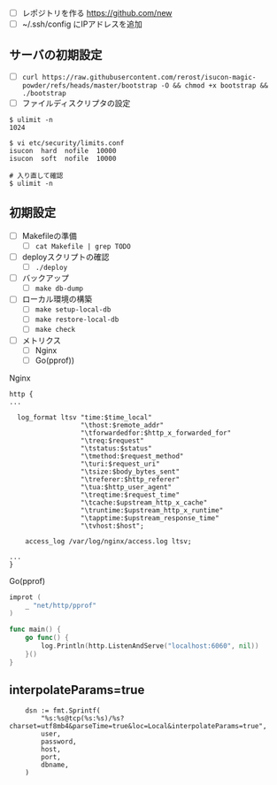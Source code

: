 - [ ] レポジトリを作る https://github.com/new
- [ ] ~/.ssh/config にIPアドレスを追加

## サーバの初期設定
- [ ] `curl https://raw.githubusercontent.com/rerost/isucon-magic-powder/refs/heads/master/bootstrap -O && chmod +x bootstrap && ./bootstrap`
- [ ] ファイルディスクリプタの設定

```
$ ulimit -n
1024

$ vi etc/security/limits.conf
isucon  hard  nofile  10000
isucon  soft  nofile  10000

# 入り直して確認
$ ulimit -n
```

## 初期設定
- [ ] Makefileの準備
    - [ ] `cat Makefile | grep TODO`
- [ ] deployスクリプトの確認
    - [ ] `./deploy`
- [ ] バックアップ
    - [ ] `make db-dump`
- [ ] ローカル環境の構築
    - [ ] `make setup-local-db`
    - [ ] `make restore-local-db`
    - [ ] `make check`
- [ ] メトリクス
    - [ ] Nginx
    - [ ] Go(pprof))

Nginx

```
http {
...

  log_format ltsv "time:$time_local"
                  "\thost:$remote_addr"
                  "\tforwardedfor:$http_x_forwarded_for"
                  "\treq:$request"
                  "\tstatus:$status"
                  "\tmethod:$request_method"
                  "\turi:$request_uri"
                  "\tsize:$body_bytes_sent"
                  "\treferer:$http_referer"
                  "\tua:$http_user_agent"
                  "\treqtime:$request_time"
                  "\tcache:$upstream_http_x_cache"
                  "\truntime:$upstream_http_x_runtime"
                  "\tapptime:$upstream_response_time"
                  "\tvhost:$host";

	access_log /var/log/nginx/access.log ltsv;

...
}
```

Go(pprof)

```go
improt (
	_ "net/http/pprof"
)

func main() {
	go func() {
		log.Println(http.ListenAndServe("localhost:6060", nil))
	}()
}
```

## interpolateParams=true
```
	dsn := fmt.Sprintf(
		"%s:%s@tcp(%s:%s)/%s?charset=utf8mb4&parseTime=true&loc=Local&interpolateParams=true",
		user,
		password,
		host,
		port,
		dbname,
	)
```
